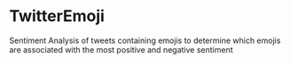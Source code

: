 # TwitterEmoji
Sentiment Analysis of tweets containing emojis to determine which emojis are associated with the most positive and negative sentiment